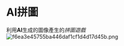  # AI拼圖
 利用**AI**生成的圖像產生的*拼圖遊戲*
 ![f6ea3e45755ba446daf1cf1d4d17d45b.png](:/cae1889eebb444dc84962f0252f66e6c)
